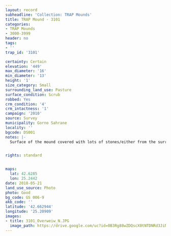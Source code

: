 ```yaml
---
layout: record
subheadline: 'Collection: TRAP Mounds'
title: TRAP Mound - 3101
categories:
- TRAP Mounds
- 3000-3999
header: no
tags:
- ''
trap_id: '3101'

certainty: Certain
elevation: '449'
max_diameter: '16'
min_diameter: '13'
height: '1'
size_category: Small
surrounding_land_use: Pasture
surface_condition: Scrub
robbed: Yes
crm_condition: '4'
crm_intactness: '1'
campaign: '2010'
source: Survey
municipality: Gorno Sahrane
locality: ''
bgcode: DS001
notes: |-
  Surface of the mound covered with lots of stones/either from the surrounding pasture or from the mound.


rights: standard


maps:
  lat: 42.6285
  lon: 25.2442
date: 2018-05-21
land_use_source: Photo
photo: Good
bg_code: GS 006-9
akb_code: ''
latitude: '42.662944'
longitude: '25.20909'
images:
- title: 3101_Overweiw_N.JPG
  image_path: https://drive.google.com/uc?id=0B3Rg88wZDQscX0tNTDNRd3JiN1k
---
```

